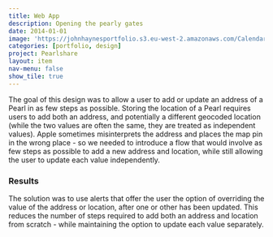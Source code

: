 ```yaml
---
title: Web App
description: Opening the pearly gates
date: 2014-01-01
image: 'https://johnhaynesportfolio.s3.eu-west-2.amazonaws.com/Calendar+-+booking+slide.png'
categories: [portfolio, design]
project: Pearlshare
layout: item
nav-menu: false
show_tile: true
---
```


The goal of this design was to allow a user to add or update an address of a Pearl in as few steps as possible. Storing the location of a Pearl requires users to add both an address, and potentially a different geocoded location (while the two values are often the same, they are treated as independent values). Apple sometimes misinterprets the address and places the map pin in the wrong place - so we needed to introduce a flow that would involve as few steps as possible to add a new address and location, while still allowing the user to update each value independently. 

### Results
The solution was to use alerts that offer the user the option of overriding the value of the address or location, after one or other has been updated. This reduces the number of steps required to add both an address and location from scratch - while maintaining the option to update each value separately.